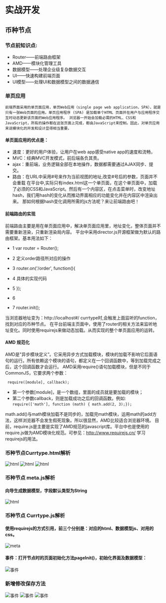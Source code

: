 
# 实战开发
## 币种节点
### 节点前知识点:
  - Router——前端路由框架
  - AMD——模块化管理工具
  - 数据模型——处理企业级复杂数据交互
  - UI——快速构建前端页面
  - UI模型——处理UI和数据模型之间的数据通信
### 单页应用 
`前端界面采用的单页面应用，单页Web应用（single page web application，SPA），就是只有一张Web页面的应用。单页应用程序 (SPA) 是加载单个HTML 页面并在用户与应用程序交互时动态更新该页面的Web应用程序。 浏览器一开始会加载必需的HTML、CSS和JavaScript，所有的操作都在这张页面上完成，都由JavaScript来控制。因此，对单页应用来说模块化的开发和设计显得相当重要。`

#### 单页面应用的优点是：
  - 速度：更好的用户体验，让用户在web app感受native app的速度和流畅，
  - MVC：经典MVC开发模式，前后端各负其责。
  - ajax：重前端，业务逻辑全部在本地操作，数据都需要通过AJAX同步、提交。
  - 路由：在URL中采用#号来作为当前视图的地址,改变#号后的参数，页面并不会重载
在平台中,实际只有index.html这一个单页面，在这个单页面中，加载了必须的CSS和JavaScript。然后有一个内容区，在点击菜单时，改变地址hash，我们用hash的变化从而推动界面相应的功能变化并在内容区中渲染出来。
那如何根据hash变化调用所需的js方法呢？来让前端路由吧！

#### 前端路由的实现

前端路由主要是用在单页面应用中，解决单页面应用里，地址变化，整体页面并不需要重新渲染，只重新渲染局内容。
平台中采用director.js开源框架做为默认的路由框架。基本用法如下：
- 1 var router = Router();
- 2 定义order路径所对应的操作

- 3 router.on('/order', function(){
- 4 具体的实现代码
- 5 });
- 6
- 7 router.init();

当浏览器地址变为：http://localhost#/ currtype时,会触发上面监听的function，找到对应的币种节点。
在平台前端主页面中，使用了router的相关方法来监听地址变化。同时使用requirejs来做动态加载。从而实现的整个单页面应用的运转。

#### AMD 规范化

AMD是"异步模块定义”。它采用异步方式加载模块，模块的加载不影响它后面语句的运行。所有依赖这个模块的语句，都定义在一个回调函数中，等到加载完成之后，这个回调函数才会运行。
AMD采用require()语句加载模块，但是不同于CommonJS，它要求两个参数：

` require([module], callback);`

- 第一个参数[module]，是一个数组，里面的成员就是要加载的模块；
- 第二个参数callback，则是加载成功之后的回调函数。例如:
` require(['math'], function (math) { math.add(2, 3);}); `

math.add()与math模块加载不是同步的，加载完math模块，运用math的add方法，这样浏览器不会发生假死现象。所以很显然，AMD比较适合浏览器环境。
目前，require.js是主要是实现了AMD规范的javascript库。平台中也是使用的require.js做为AMD模块化规范。可参见：http://www.requirejs.cn/ 学习requirejs的用法。

### 币种节点Currtype.html解析
![html](http://iuap-design-cdn.oss-cn-beijing.aliyuncs.com/static/moy/images/快速开发/1.png)
![html](http://iuap-design-cdn.oss-cn-beijing.aliyuncs.com/static/moy/images/快速开发/2.png)
![html](http://iuap-design-cdn.oss-cn-beijing.aliyuncs.com/static/moy/images/快速开发/3.png)


### 币种节点 meta.js解析
#### 向导生成数据模型，字段默认类型为String
![html](http://iuap-design-cdn.oss-cn-beijing.aliyuncs.com/static/moy/images/快速开发/4.png)

### 币种节点 Currtype.js解析
#### 使用requirejs的方式引用，前三个分别是：对应的html、数据模型js、对用的css。
![meta](http://iuap-design-cdn.oss-cn-beijing.aliyuncs.com/static/moy/images/快速开发/5.png)

#### 事件：打开节点时的页面初始化方法pageInit()，初始化界面及数据模型：
![事件](http://iuap-design-cdn.oss-cn-beijing.aliyuncs.com/static/moy/images/快速开发/6.png)


### 新增修改保存方法
![事件](http://iuap-design-cdn.oss-cn-beijing.aliyuncs.com/static/moy/images/快速开发/7.png)
![事件](http://iuap-design-cdn.oss-cn-beijing.aliyuncs.com/static/moy/images/快速开发/8.png)
![事件](http://iuap-design-cdn.oss-cn-beijing.aliyuncs.com/static/moy/images/快速开发/9.png)